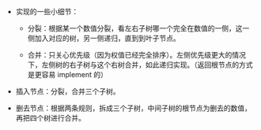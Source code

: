 - 实现的一些小细节：

    - 分裂：根据某一个数值分裂，看左右子树哪一个完全在数值的一侧，这一侧加入对应的树，另一侧递归，直到到叶子节点。

    - 合并：只关心优先级（因为权值已经完全排序）。左侧优先级更大的情况下，左侧树的右子树与这个右树合并，如此递归实现。（返回根节点的方式是更容易 implement 的）

- 插入节点：分裂，合并三个子树。

- 删去节点：根据两条规则，拆成三个子树，中间子树的根节点为删去的数值，再把四个树进行合并。